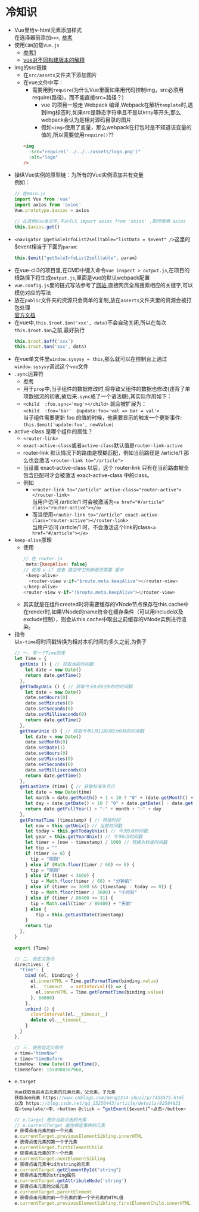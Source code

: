 # 冷知识

- Vue里给v-html元素添加样式  
  在选泽器前添加`>>>`, [参考](https://blog.csdn.net/weixin_42412046/article/details/80804285)
- 使用`CDN`加载`Vue.js`  
  * [参考1](https://www.jianshu.com/p/5d061efd036e)
  * [vue对不同构建版本的解释](https://cn.vuejs.org/v2/guide/installation.html#%E5%AF%B9%E4%B8%8D%E5%90%8C%E6%9E%84%E5%BB%BA%E7%89%88%E6%9C%AC%E7%9A%84%E8%A7%A3%E9%87%8A)
- img的src链接
  * 在`src/assets`文件夹下添加图片
  * 在vue文件中写：  
    - 需要用到`require`(为什么Vue里面如果用代码控制img，src必须用require(路径)，而不能直接src=路径？)  
      * vue 的项目一般走 Webpack 编译,Webpack在解析`template`时,遇到img标签时,如果src是静态字符串且不是以`http`等开头,那么webpack会认为是相对源码目录的图片
      * 假如`<img>`使用了变量，那么webpack在打包时是不知道该变量的值的,所以需要使用`require()`??
    ```html
    <img
      :src="require('../../../assets/logo.png')"
      :alt="logo"
    />
    ```
- 操纵Vue实例的原型链：为所有的Vue实例添加共有变量  
  例如：
  ```js
  // 在main.js
  import Vue from 'vue'
  import axios from 'axios'
  Vue.prototype.$axios = axios

  // 在其他Vue单文件,不必引入 import axios from 'axios' ,即可使用 axios
  this.$axios.get()
  ```
- `<navigator @getSaleInfoList2selltable="listData = $event" />`这里的$event相当于下面的`param`:
   ```js
   this.$emit("getSaleInfoList2selltable", param)
   ```
- 在vue-cli3的项目里,在CMD中键入命令`vue inspect > output.js`,在项目的根路径下将生成`output.js`,里面是vue的默认webpack配置
- `vue.config.js`里的链式写法参考了[网站](https://github.com/neutrinojs/webpack-chain),直接网页全局搜索相应的关键字,可以模仿对应的写法
- 放在`public`文件夹的资源只会简单的复制,放在`asserts`文件夹里的资源会被打包处理  
  [官方文档](https://cli.vuejs.org/zh/guide/html-and-static-assets.html#public-%E6%96%87%E4%BB%B6%E5%A4%B9)
- 在vue中,`this.$root.$on('xxx', data)`不会自动关闭,所以在每次`this.$root.$on`之前,最好执行  
  ```js
  this.$root.$off('xxx')
  this.$root.$on('xxx', data)
  ```
- 在vue单文件里`window.sysysy = this`,那么就可以在控制台上通过`window.sysysy`调试这个`vue`文件
- `.sync`运算符  
  * [参考](https://www.cnblogs.com/foreveronlymiss/p/foreveronlymiss.html)
  * 用于`prop`中,当子组件的数据修改时,将导致父组件的数据也修改(违背了单项数据流的初衷,故后来`.sync`成了一个语法糖),其实际作用如下：
  * `<child  :foo.sync='msg'></child>`  就会被扩展为：    
    `<child  :foo='bar'  @update:foo='val => bar = val'>`     
    当子组件需要更新 foo 的值的时候，他需要显示的触发一个更新事件: `this.$emit('update:foo', newValue)`  
- active-class 是哪个组件的属性？
  * `<router-link>`
  * `exact-active-class`或者`active-class`默认值是`router-link-active`
  * router-link 默认情况下的路由是模糊匹配，例如当前路径是 /article/1 那么也会激活 `<router-link to="/article">`
  * 当设置 exact-active-class 以后，这个 router-link 只有在当前路由被全包含匹配时才会被激活 exact-active-class 中的class。
  * 例如
    - `<router-link to="/article" active-class="router-active"></router-link>`  
      当用户访问 /article/1 时会被激活为`<a href="#/article" class="router-active"></a>`
    - 而当使用`<router-link to="/article" exact-active-class="router-active"></router-link>`  
      当用户访问 /article/1 时，不会激活这个link的class`<a href="#/article"></a>`  
- `keep-alive`原理
  * 使用
    ```js
    // 在 router.js
     meta:{keepAlive: false}
    // 使用 v-if 或者 路由守卫判断是否需要 缓存
     <keep-alive>
      <router-view v-if="$route.meta.keepAlive"></router-view>
    </keep-alive>
    <router-view v-if="!$route.meta.keepAlive"></router-view> 
    ```
  * 其实就是在组件created时将需要缓存的VNode节点保存在this.cache中  
    在render时,如果VNode的name符合在缓存条件（可以用include以及exclude控制），则会从this.cache中取出之前缓存的VNode实例进行渲染。
- 指令  
  以`v-time`将时间戳转换为相对本机时间的多久之前,为例子
  ```js
  // 一. 写一个Time的库								
  let Time = {								
    getUnix () { // 获取当前时间戳								
      let date = new Date()								
      return date.getTime()								
    },								
    getTodayUnix () { // 获取今天0点0分0秒的时间戳								
      let date = new Date()								
      date.setHours(0)								
      date.setMinutes(0)								
      date.setSeconds(0)								
      date.setMilliseconds(0)								
      return date.getTime()								
    },								
    getYearUnix () { // 获取今年1月1日0点0分0秒的时间戳								
      let date = new Date()								
      date.setMonth(0)								
      date.setDate(1)								
      date.setHours(0)								
      date.setMinutes(0)								
      date.setSeconds(0)								
      date.setMilliseconds(0)								
      return date.getTime()								
    },								
    getLastDate (time) { // 获取标准年月日								
      let date = new Date(time)								
      let month = date.getMonth() + 1 < 10 ? "0" + (date.getMonth() + 1) : date.getMonth() + 1								
      let day = date.getDate() < 10 ? "0" + date.getDate() : date.getDate()								
      return date.getFullYear() + "-" + month + "-" + day								
    },								
    getFormatTime (timestamp) { // 转换时间								
      let now = this.getUnix() // 当前时间戳								
      let today = this.getTodayUnix() // 今天0点时间戳								
      let year = this.getYearUnix() // 今年0点时间戳								
      let timer = (now - timestamp) / 1000 // 转换为秒级时间戳								
      let tip = ""								
      if (timer <= 0) {								
        tip = "刚刚"								
      } else if (Math.floor(timer / 60) <= 0) {								
        tip = "刚刚"								
      } else if (timer < 3600) {								
        tip = Math.floor(timer / 60) + "分钟前"								
      } else if (timer >= 3600 && (timestamp - today >= 0)) {								
        tip = Math.floor(timer / 3600) + "小时前"								
      } else if (timer / 86400 <= 31) {								
        tip = Math.ceil(timer / 86400) + "天前"								
      } else {								
          tip = this.getLastDate(timestamp)								
      }								
      return tip								
    },								
  }								
  								
  export {Time}								
  ```
  ```js
  // 二. 自定义指令					
  directives: {					
    "time": {					
      bind (el, binding) {					
        el.innerHTML = Time.getFormatTime(binding.value)					
        el.__timeout__ = setInterval(() => {					
          el.innerHTML = Time.getFormatTime(binding.value)  					
        }, 60000)					
      },					
      unbind () {					
        clearInterval(el.__timeout__)					
        delete el.__timeout__					
      }					
    }					
  },					
  ```
  ```js
  // 三. 使用自定义指令								
  v-time="timeNow"								
  v-time="timeBefore								
  timeNow: (new Date()).getTime(),								
  timeBefore: 1554988307968,								
  ```
- `e.target`
  ```js
  Vue获取当前点击元素的兄弟元素，父元素，子元素							
  获取dom元素 https://www.cnblogs.com/meng1314-shuai/p/7455575.html							
  以及 https://blog.csdn.net/qq_15256443/article/details/82584931							
  在<template/>中，<button @click = “getEvent($event)”>点击</button>		

  // e.target 是你当前点击的元素							
  // e.currentTarget 是你绑定事件的元素							
  # 获得点击元素的前一个元素							
  e.currentTarget.previousElementSibling.innerHTML							
  # 获得点击元素的第一个子元素							
  e.currentTarget.firstElementChild							
  # 获得点击元素的下一个元素							
  e.currentTarget.nextElementSibling							
  # 获得点击元素中id为string的元素							
  e.currentTarget.getElementById("string")							
  # 获得点击元素的string属性							
  e.currentTarget.getAttributeNode('string')							
  # 获得点击元素的父级元素							
  e.currentTarget.parentElement							
  # 获得点击元素的前一个元素的第一个子元素的HTML值							
  e.currentTarget.previousElementSibling.firstElementChild.innerHTML			
  ```
